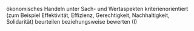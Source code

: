 ökonomisches Handeln unter Sach- und Wertaspekten kriterienorientiert (zum Beispiel
Effektivität, Effizienz, Gerechtigkeit, Nachhaltigkeit, Solidarität) beurteilen beziehungsweise
bewerten (I)